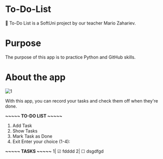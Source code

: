 # To-Do-List
📝 To-Do List is a SoftUni project by our teacher Mario Zahariev.
# Purpose
The purpose of this app is to practice Python and GitHub skills.
# About the app
![1](https://github.com/VerginiyaStoyanova/To-Do-list/assets/44588240/9610056c-17c7-4cad-a27d-cc23912049cb)

With this app, you can record your tasks and check them off when they're done.

**~~~~~ TO-DO LIST ~~~~~**
1. Add Task
2. Show Tasks
3. Mark Task as Done
4. Exit
Enter your choice (1-4):

**~~~~~ TASKS ~~~~~**
1| ☑ fdddd
2| ☐ dsgdfgd
